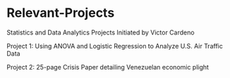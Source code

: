 # Relevant-Projects
Statistics and Data Analytics Projects Initiated by Victor Cardeno


Project 1: Using ANOVA and Logistic Regression to Analyze U.S. Air Traffic Data

Project 2: 25-page Crisis Paper detailing Venezuelan economic plight



